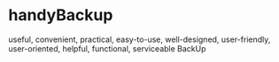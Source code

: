 handyBackup
===========

useful, convenient, practical, easy-to-use, well-designed, user-friendly, user-oriented, helpful, functional, serviceable BackUp
